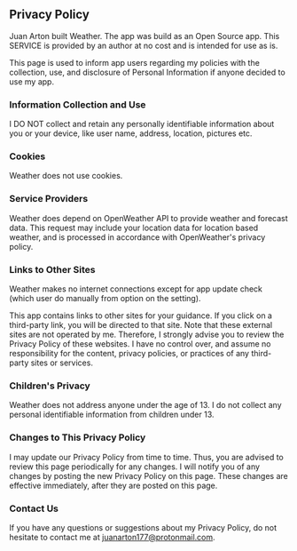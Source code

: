 Privacy Policy
----------------

Juan Arton built Weather. The app was build as an Open Source app. This SERVICE is provided by an author at no cost and is intended for use as is.

This page is used to inform app users regarding my policies with the collection, use, and disclosure of Personal Information if anyone decided to use my app.

### Information Collection and Use

I DO NOT collect and retain any personally identifiable information about you or your device, like user name, address, location, pictures etc.

### Cookies

Weather does not use cookies.

### Service Providers

Weather does depend on OpenWeather API to provide weather and forecast data. This request may include your location data for location based weather, and is processed in accordance with OpenWeather's privacy policy.

### Links to Other Sites

Weather makes no internet connections except for app update check (which user do manually from option on the setting).

This app contains links to other sites for your guidance. If you click on a third-party link, you will be directed to that site. Note that these external sites are not operated by me. Therefore, I strongly advise you to review the Privacy Policy of these websites. I have no control over, and assume no responsibility for the content, privacy policies, or practices of any third-party sites or services.

### Children's Privacy

Weather does not address anyone under the age of 13. I do not collect any personal identifiable information from children under 13.

### Changes to This Privacy Policy

I may update our Privacy Policy from time to time. Thus, you are advised to review this page periodically for any changes. I will notify you of any changes by posting the new Privacy Policy on this page. These changes are effective immediately, after they are posted on this page.

### Contact Us

If you have any questions or suggestions about my Privacy Policy, do not hesitate to contact me at juanarton177@protonmail.com.
